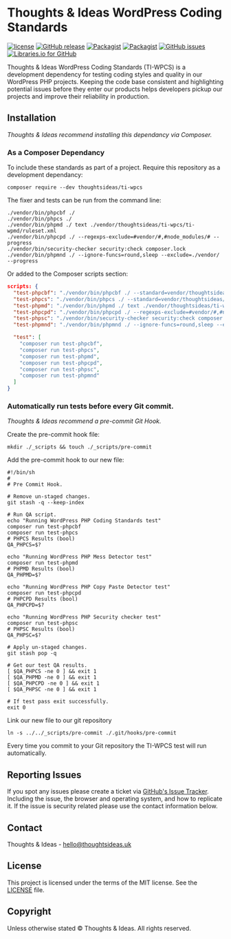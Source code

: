 # Thoughts & Ideas WordPress Coding Standards

[![license](https://img.shields.io/github/license/thoughtsideas/ti-wpcs.svg)](https://github.com/thoughtsideas/ti-wpcs)  [![GitHub release](https://img.shields.io/github/release/thoughtsideas/ti-wpcs.svg)](https://github.com/thoughtsideas/ti-wpcs)  [![Packagist](https://img.shields.io/packagist/v/thoughtsideas/ti-wpcs.svg)](https://packagist.org/packages/thoughtsideas/ti-wpcs)  [![Packagist](https://img.shields.io/packagist/dt/thoughtsideas/ti-wpcs.svg)](https://packagist.org/packages/thoughtsideas/ti-wpcs)  [![GitHub issues](https://img.shields.io/github/issues/thoughtsideas/ti-wpcs.svg)](https://github.com/thoughtsideas/ti-wpcs)  [![Libraries.io for GitHub](https://img.shields.io/librariesio/github/thoughtsideas/ti-wpcs.svg)](https://github.com/thoughtsideas/ti-wpcs)

Thoughts & Ideas WordPress Coding Standards (TI-WPCS) is a development
dependency for testing coding styles and quality in our WordPress PHP projects.
Keeping the code base consistent and highlighting potential issues before
they enter our products helps developers pickup our projects and improve
their reliability in production.

## Installation

*Thoughts & Ideas recommend installing this dependancy via Composer.*

### As a Composer Dependancy

To include these standards as part of a project. Require this repository
as a development dependancy:

```Shell
composer require --dev thoughtsideas/ti-wpcs
```

The fixer and tests can be run from the command line:

```Shell
./vendor/bin/phpcbf ./
./vendor/bin/phpcs ./
./vendor/bin/phpmd ./ text ./vendor/thoughtsideas/ti-wpcs/ti-wpmd/ruleset.xml
./vendor/bin/phpcpd ./ --regexps-exclude=#vendor/#,#node_modules/# --progress
./vendor/bin/security-checker security:check composer.lock
./vendor/bin/phpmnd ./ --ignore-funcs=round,sleep --exclude=./vendor/ --progress
```

Or added to the Composer scripts section:

```JSON
scripts: {
  "test-phpcbf": "./vendor/bin/phpcbf ./ --standard=vendor/thoughtsideas/TI-WPCS/ti-wpcs/ruleset.xml",
  "test-phpcs": "./vendor/bin/phpcs ./ --standard=vendor/thoughtsideas/TI-WPCS/ti-wpcs/ruleset.xml",
  "test-phpmd": "./vendor/bin/phpmd ./ text ./vendor/thoughtsideas/ti-wpcs/TI-WPMD/ruleset.xml",
  "test-phpcpd": "./vendor/bin/phpcpd ./ --regexps-exclude=#vendor/#,#node_modules/# --progress",
  "test-phpsc": "./vendor/bin/security-checker security:check composer.lock",
  "test-phpmnd": "./vendor/bin/phpmnd ./ --ignore-funcs=round,sleep --exclude=./vendor/ --progress",

  "test": [
    "composer run test-phpcbf",
    "composer run test-phpcs",
    "composer run test-phpmd",
    "composer run test-phpcpd",
    "composer run test-phpsc",
    "composer run test-phpmnd"
  ]
}
```

### Automatically run tests before every Git commit.

*Thoughts & Ideas recommend a pre-commit Git Hook.*

Create the pre-commit hook file:

```Shell
mkdir ./_scripts && touch ./_scripts/pre-commit
```

Add the pre-commit hook to our new file:

```Shell
#!/bin/sh
#
# Pre Commit Hook.

# Remove un-staged changes.
git stash -q --keep-index

# Run QA script.
echo "Running WordPress PHP Coding Standards test"
composer run test-phpcbf
composer run test-phpcs
# PHPCS Results (bool)
QA_PHPCS=$?

echo "Running WordPress PHP Mess Detector test"
composer run test-phpmd
# PHPMD Results (bool)
QA_PHPMD=$?

echo "Running WordPress PHP Copy Paste Detector test"
composer run test-phpcpd
# PHPCPD Results (bool)
QA_PHPCPD=$?

echo "Running WordPress PHP Security checker test"
composer run test-phpsc
# PHPSC Results (bool)
QA_PHPSC=$?

# Apply un-staged changes.
git stash pop -q

# Get our test QA results.
[ $QA_PHPCS -ne 0 ] && exit 1
[ $QA_PHPMD -ne 0 ] && exit 1
[ $QA_PHPCPD -ne 0 ] && exit 1
[ $QA_PHPSC -ne 0 ] && exit 1

# If test pass exit successfully.
exit 0
```

Link our new file to our git repository

```Shell
ln -s ../../_scripts/pre-commit ./.git/hooks/pre-commit
```

Every time you commit to your Git repository the TI-WPCS test will
run automatically.

## Reporting Issues

If you spot any issues please create a ticket via [GitHub's Issue Tracker](https://github.com/thoughtsideas/ti-wpcs/issues).
Including the issue, the browser and operating system, and how to replicate it.
If the issue is security related please use the contact information below.

## Contact

Thoughts & Ideas - [hello@thoughtsideas.uk](hello@thoughtsideas.uk)

## License

This project is licensed under the terms of the MIT license. See the [LICENSE](https://github.com/thoughtsideas/ti-wpcs/blob/master/license.txt) file.

## Copyright

Unless otherwise stated © Thoughts & Ideas. All rights reserved.
